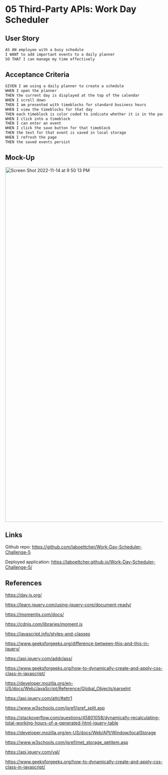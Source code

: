 # 05 Third-Party APIs: Work Day Scheduler

## User Story

```md
AS AN employee with a busy schedule
I WANT to add important events to a daily planner
SO THAT I can manage my time effectively
```

## Acceptance Criteria

```md
GIVEN I am using a daily planner to create a schedule
WHEN I open the planner
THEN the current day is displayed at the top of the calendar
WHEN I scroll down
THEN I am presented with timeblocks for standard business hours
WHEN I view the timeblocks for that day
THEN each timeblock is color coded to indicate whether it is in the past, present, or future
WHEN I click into a timeblock
THEN I can enter an event
WHEN I click the save button for that timeblock
THEN the text for that event is saved in local storage
WHEN I refresh the page
THEN the saved events persist
```

## Mock-Up

<img width="1135" alt="Screen Shot 2022-11-14 at 9 50 13 PM" src="https://user-images.githubusercontent.com/114205917/201836817-d7eb044b-8353-445c-b125-13307f1b337b.png">


## Links

Github repo: https://github.com/laboettcher/Work-Day-Scheduler-Challenge-5

Deployed application: https://laboettcher.github.io/Work-Day-Scheduler-Challenge-5/

## References

https://day.js.org/

https://learn.jquery.com/using-jquery-core/document-ready/

https://momentjs.com/docs/

https://cdnjs.com/libraries/moment.js

https://javascript.info/styles-and-classes

https://www.geeksforgeeks.org/difference-between-this-and-this-in-jquery/

https://api.jquery.com/addclass/

https://www.geeksforgeeks.org/how-to-dynamically-create-and-apply-css-class-in-javascript/

https://developer.mozilla.org/en-US/docs/Web/JavaScript/Reference/Global_Objects/parseInt

https://api.jquery.com/attr/#attr1

https://www.w3schools.com/jsref/jsref_split.asp

https://stackoverflow.com/questions/45801058/dynamically-recalculating-total-working-hours-of-a-generated-html-jquery-table

https://developer.mozilla.org/en-US/docs/Web/API/Window/localStorage

https://www.w3schools.com/jsref/met_storage_getitem.asp

https://api.jquery.com/val/

https://www.geeksforgeeks.org/how-to-dynamically-create-and-apply-css-class-in-javascript/
